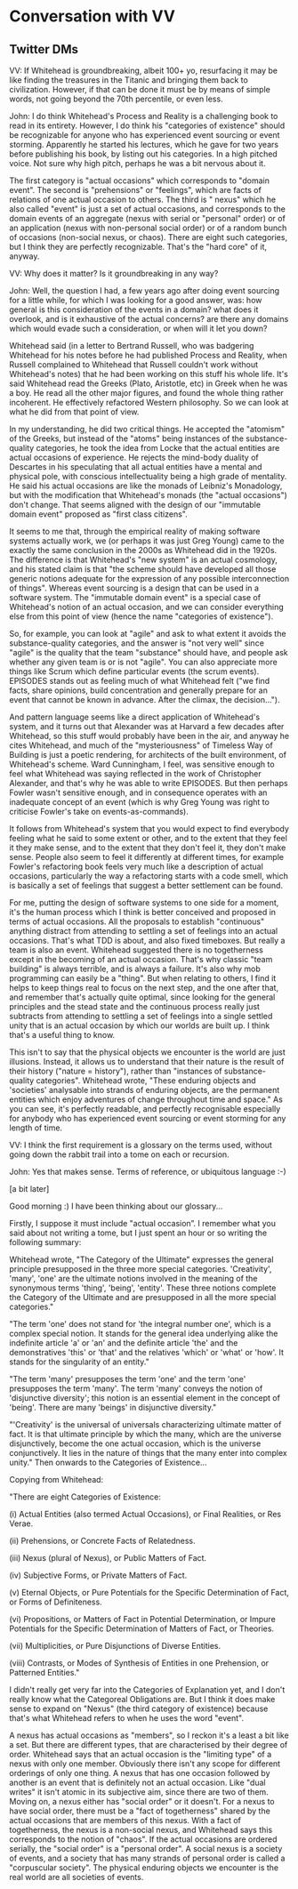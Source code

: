 # Conversation with VV

## Twitter DMs

VV: If Whitehead is groundbreaking, albeit 100+ yo, resurfacing it may be like finding the treasures in the Titanic and bringing them back to civilization. However, if that can be done it must be by means of simple words, not going beyond the 70th percentile, or even less.

John: I do think Whitehead's Process and Reality is a challenging book to read in its entirety. However, I do think his "categories of existence" should be recognizable for anyone who has experienced event sourcing or event storming. Apparently he started his lectures, which he gave for two years before publishing his book, by listing out his categories. In a high pitched voice. Not sure why high pitch, perhaps he was a bit nervous about it.

The first category is "actual occasions" which corresponds to "domain event". The second is "prehensions" or "feelings", which are facts of relations of one actual occasion to others. The third is " nexus" which he also called "event" is just a set of actual occasions, and corresponds to the domain events of an aggregate (nexus with serial or "personal" order) or of an application (nexus with non-personal social order) or of a random bunch of occasions (non-social nexus, or chaos). There are eight such categories, but I think they are perfectly recognizable. That's the "hard core" of it, anyway.


VV: Why does it matter? Is it groundbreaking in any way?

John: Well, the question I had, a few years ago after doing event sourcing for a little while, for which I was looking for a good answer, was: how general is this consideration of the events in a domain? what does it overlook, and is it exhaustive of the actual concerns? are there any domains which would evade such a consideration, or when will it let you down?

Whitehead said (in a letter to Bertrand Russell, who was badgering Whitehead for his notes before he had published Process and Reality, when Russell complained to Whitehead that Russell couldn't work without Whitehead's notes) that he had been working on this stuff his whole life. It's said Whitehead read the Greeks (Plato, Aristotle, etc) in Greek when he was a boy. He read all the other major figures, and found the whole thing rather incoherent. He effectively refactored Western philosophy. So we can look at what he did from that point of view.

In my understanding, he did two critical things. He accepted the "atomism" of the Greeks, but instead of the "atoms" being instances of the substance-quality categories, he took the idea from Locke that the actual entities are actual occasions of experience. He rejects the mind-body duality of Descartes in his speculating that all actual entities have a mental and physical pole, with conscious intellectuality being a high grade of mentality. He said his actual occasions are like the monads of Leibniz's Monadology, but with the modification that Whitehead's monads (the "actual occasions") don't change. That seems aligned with the design of our "immutable domain event" proposed as "first class citizens".

It seems to me that, through the empirical reality of making software systems actually work, we (or perhaps it was just Greg Young) came to the exactly the same conclusion in the 2000s as Whitehead did in the 1920s. The difference is that Whitehead's "new system" is an actual cosmology, and his stated claim is that "the scheme should have developed all those generic notions adequate for the expression of any possible interconnection of things". Whereas event sourcing is a design that can be used in a software system. The "immutable domain event" is a special case of Whitehead's notion of an actual occasion, and we can consider everything else from this point of view (hence the name "categories of existence").

So, for example, you can look at "agile" and ask to what extent it avoids the substance-quality categories, and the answer is "not very well" since "agile" is the quality that the team "substance" should have, and people ask whether any given team is or is not "agile". You can also appreciate more things like Scrum which define particular events (the scrum events). EPISODES stands out as feeling much of what Whitehead felt ("we find facts, share opinions, build concentration and generally prepare for an event that cannot be known in advance. After the climax, the decision...").

And pattern language seems like a direct application of Whitehead's system, and it turns out that Alexander was at Harvard a few decades after Whitehead, so this stuff would probably have been in the air, and anyway he cites Whitehead, and much of the "mysteriousness" of Timeless Way of Building is just a poetic rendering, for architects of the built environment, of Whitehead's scheme. Ward Cunningham, I feel, was sensitive enough to feel what Whitehead was saying reflected in the work of Christopher Alexander, and that's why he was able to write EPISODES. But then perhaps Fowler wasn't sensitive enough, and in consequence operates with an inadequate concept of an event (which is why Greg Young was right to criticise Fowler's take on events-as-commands).

It follows from Whitehead's system that you would expect to find everybody feeling what he said to some extent or other, and to the extent that they feel it they make sense, and to the extent that they don't feel it, they don't make sense. People also seem to feel it differently at different times, for example Fowler's refactoring book feels very much like a description of actual occasions, particularly the way a refactoring starts with a code smell, which is basically a set of feelings that suggest a better settlement can be found.

For me, putting the design of software systems to one side for a moment, it's the human process which I think is better conceived and proposed in terms of actual occasions. All the proposals to establish "continuous" anything distract from attending to settling a set of feelings into an actual occasions. That's what TDD is about, and also fixed timeboxes. But really a team is also an event. Whitehead suggested there is no togetherness except in the becoming of an actual occasion. That's why classic "team building" is always terrible, and is always a failure. It's also why mob programming can easily be a "thing". But when relating to others, I find it helps to keep things real to focus on the next step, and the one after that, and remember that's actually quite optimal, since looking for the general principles and the stead state and the continuous process really just subtracts from attending to settling a set of feelings into a single settled unity that is an actual occasion by which our worlds are built up. I think that's a useful thing to know.

This isn't to say that the physical objects we encounter is the world are just illusions. Instead, it allows us to understand that their nature is the result of their history ("nature = history"), rather than "instances of substance-quality categories". Whitehead wrote, "These enduring objects and 'societies' analysable into strands of enduring objects, are the permanent entities which enjoy adventures of change throughout time and space." As you can see, it's perfectly readable, and perfectly recognisable especially for anybody who has experienced event sourcing or event storming for any length of time.

VV: I think the first requirement is a glossary on the terms used, without going down the rabbit trail into a tome on each or recursion.

John: Yes that makes sense. Terms of reference, or ubiquitous language :-)

[a bit later]

Good morning :) I have been thinking about our glossary...

Firstly, I suppose it must include "actual occasion”. I remember what you said about not writing a tome, but I just spent an hour or so writing the following summary:

Whitehead wrote, "The Category of the Ultimate" expresses the general principle presupposed in the three more special categories. 'Creativity', 'many', 'one' are the ultimate notions involved in the meaning of the synonymous terms 'thing', 'being', 'entity'. These three notions complete the Category of the Ultimate and are presupposed in all the more special categories."

"The term 'one' does not stand for 'the integral number one', which is a complex special notion. It stands for the general idea underlying alike the indefinite article 'a' or 'an' and the definite article 'the' and the demonstratives 'this' or 'that' and the relatives 'which' or 'what' or 'how'. It stands for the singularity of an entity."

"The term 'many' presupposes the term 'one' and the term 'one' presupposes the term 'many'. The term 'many' conveys the notion of 'disjunctive diversity'; this notion is an essential element in the concept of 'being'. There are many 'beings' in disjunctive diversity."

"'Creativity' is the universal of universals characterizing ultimate matter of fact. It is that ultimate principle by which the many, which are the universe disjunctively, become the one actual occasion, which is the universe conjunctively. It lies in the nature of things that the many enter into complex unity."
Then onwards to the Categories of Existence...

Copying from Whitehead:

"There are eight Categories of Existence: 

(i) Actual Entities (also termed Actual Occasions), or Final Realities, or Res Verae.

(ii) Prehensions, or Concrete Facts of Relatedness. 

(iii) Nexus (plural of Nexus), or Public Matters of Fact. 

(iv) Subjective Forms, or Private Matters of Fact. 

(v) Eternal Objects, or Pure Potentials for the Specific Determination of Fact, or Forms of Definiteness. 

(vi) Propositions, or Matters of Fact in Potential Determination, or Impure Potentials for the Specific Determination of Matters of Fact, or Theories. 

(vii) Multiplicities, or Pure Disjunctions of Diverse Entities. 

(viii) Contrasts, or Modes of Synthesis of Entities in one Prehension, or Patterned Entities."

I didn't really get very far into the Categories of Explanation yet, and I don't really know what the Categoreal Obligations are. But I think it does make sense to expand on "Nexus" (the third category of existence) because that's what Whitehead refers to when he uses the word "event".

A nexus has actual occasions as "members", so I reckon it's a least a bit like a set. But there are different types, that are characterised by their degree of order. Whitehead says that an actual occasion is the "limiting type" of a nexus with only one member. Obviously there isn't any scope for different orderings of only one thing. A nexus that has one occasion followed by another is an event that is definitely not an actual occasion. Like "dual writes" it isn't atomic in its subjective aim, since there are two of them. Moving on, a nexus either has "social order" or it doesn't. For a nexus to have social order, there must be a "fact of togetherness" shared by the actual occasions that are members of this nexus. With a fact of togetherness, the nexus is a non-social nexus, and Whitehead says this corresponds to the notion of "chaos". If the actual occasions are ordered serially, the "social order" is a "personal order". A social nexus is a society of events, and a society that has many strands of personal order is called a "corpuscular society". The physical enduring objects we encounter is the real world are all societies of events.
